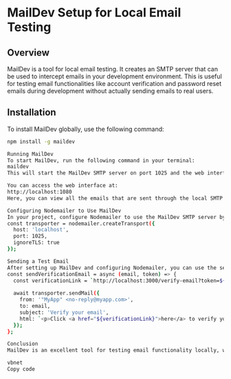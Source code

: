 # MailDev Setup for Local Email Testing

## Overview
MailDev is a tool for local email testing. It creates an SMTP server that can be used to intercept emails in your development environment. This is useful for testing email functionalities like account verification and password reset emails during development without actually sending emails to real users.

## Installation

To install MailDev globally, use the following command:

```bash
npm install -g maildev

Running MailDev
To start MailDev, run the following command in your terminal:
maildev
This will start the MailDev SMTP server on port 1025 and the web interface on port 1080.

You can access the web interface at:
http://localhost:1080
Here, you can view all the emails that are sent through the local SMTP server.

Configuring Nodemailer to Use MailDev
In your project, configure Nodemailer to use the MailDev SMTP server by setting the transport options to:
const transporter = nodemailer.createTransport({
  host: 'localhost',
  port: 1025,
  ignoreTLS: true
});

Sending a Test Email
After setting up MailDev and configuring Nodemailer, you can use the sendVerificationEmail function (or similar) to send test emails. These emails will be captured by MailDev and displayed in the web interface.
const sendVerificationEmail = async (email, token) => {
  const verificationLink = `http://localhost:3000/verify-email?token=${token}`;
  
  await transporter.sendMail({
    from: '"MyApp" <no-reply@myapp.com>',
    to: email,
    subject: 'Verify your email',
    html: `<p>Click <a href="${verificationLink}">here</a> to verify your email.</p>`
  });
};

Conclusion
MailDev is an excellent tool for testing email functionality locally, without sending emails to actual users. It makes development smoother by allowing you to view all outgoing emails within a simple web interface.

vbnet
Copy code
